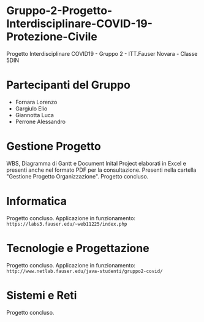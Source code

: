 # Gruppo-2-Progetto-Interdisciplinare-COVID-19-Protezione-Civile
Progetto Interdisciplinare COVID19 - Gruppo 2 - ITT.Fauser Novara - Classe 5DIN
# Partecipanti del Gruppo

- Fornara Lorenzo
- Gargiulo Elio
- Giannotta Luca
- Perrone Alessandro

# Gestione Progetto
WBS, Diagramma di Gantt e Document Inital Project elaborati in Excel e presenti anche nel formato PDF per la consultazione. Presenti nella cartella "Gestione Progetto Organizzazione".
Progetto concluso.
# Informatica
Progetto concluso. Applicazione in funzionamento: `https://labs3.fauser.edu/~web11225/index.php`
# Tecnologie e Progettazione
Progetto concluso. Applicazione in funzionamento: `http://www.netlab.fauser.edu/java-studenti/gruppo2-covid/`
# Sistemi e Reti
Progetto concluso.
